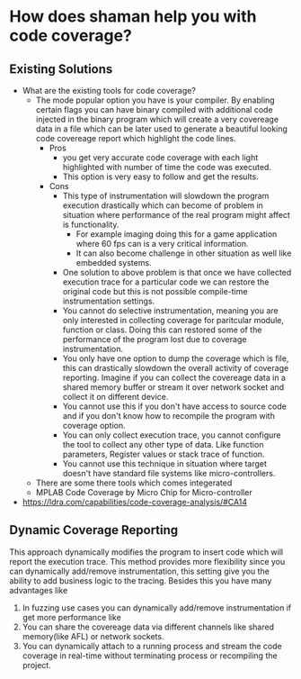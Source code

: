 # How does shaman help you with code coverage?

## Existing Solutions

- What are the existing tools for code coverage?
    - The mode popular option you have is your compiler. By enabling certain flags you can have binary compiled with additional code injected in the binary program which will create a very  covereage data in a file which can be later used to generate a beautiful looking code covereage report which highlight the code lines.
        - Pros
            - you get very accurate code coverage with each light highlighted with number of time the code was executed.
            - This option is very easy to follow and get the results.
        - Cons
            - This type of instrumentation will slowdown the program execution drastically which can become of problem in situation where performance of the real program might affect is functionality. 
                - For example imaging doing this for a game application where 60 fps can is a very critical information. 
                - It can also become challenge in other situation as well like embedded systems.
            - One solution to above problem is that once we have collected execution trace for a particular code we can restore the original code but this is not possible compile-time instrumentation settings.
            - You cannot do selective instrumentation, meaning you are only interested in collecting coverage for paritcular module, function or class. Doing this can restored some of the performance of the program lost due to coverage instrumentation.
            - You only have one option to dump the coverage which is file, this can drastically slowdown the overall activity of coverage reporting. Imagine if you can collect the covereage data in a shared memory buffer or stream it over network socket and collect it on different device.
            - You cannot use this if you don't have access to source code and if you don't know how to recompile the program with coverage option.
            - You can only collect execution trace, you cannot configure the tool to collect any other type of data. Like function parameters, Register values or stack trace of function.
            - You cannot use this technique in situation where target doesn't have standard file systems like micro-controllers.
    - There are some there tools which comes integerated
    - MPLAB Code Coverage by Micro Chip for Micro-controller
- https://ldra.com/capabilities/code-coverage-analysis/#CA14
## Dynamic Coverage Reporting

This approach dynamically modifies the program to insert code which will report the execution trace. This method provides more flexibility since you can dynamically add/remove instrumentation, this setting give you the ability to add business logic to the tracing. Besides this you have many advantages like
1. In fuzzing use cases you can dynamically add/remove instrumentation if get more performance like 
1. You can share the covereage data via different channels like shared memory(like AFL) or network sockets.
1. You can dynamically attach to a running process and stream the code coverage in real-time without terminating process or recompiling the project.